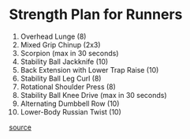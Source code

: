 # Strength Plan for Runners

1. Overhead Lunge (8)
2. Mixed Grip Chinup (2x3)
3. Scorpion (max in 30 seconds)
4. Stability Ball Jackknife (10)
5. Back Extension with Lower Trap Raise (10)
6. Stability Ball Leg Curl (8)
7. Rotational Shoulder Press (8)
8. Stability Ball Knee Drive (max in 30 seconds)
9. Alternating Dumbbell Row (10)
10. Lower-Body Russian Twist (10)

[source](http://www.runnersworld.com/workouts/build-better-body?page=single)

